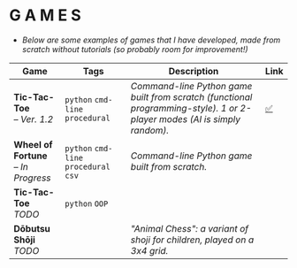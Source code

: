 # G A M E S

- *Below are some examples of games that I have developed, made from scratch without tutorials (so probably room for improvement!)*


Game | Tags | Description | Link
-----|------|-------------|------
**Tic-Tac-Toe**<br>   *– Ver. 1.2* | ```python``` ```cmd-line``` ```procedural``` | *Command-line Python game built from scratch (functional programming-style). 1 or 2-player modes (AI is simply random).* | [:white_check_mark:](https://github.com/mjs375/Coding-Gymnasium/blob/main/Games/tictactoe.py)
**Wheel of Fortune**<br>   *– In Progress* | ```python``` ```cmd-line``` ```procedural``` ```csv``` | *Command-line Python game built from scratch.*
**Tic-Tac-Toe**<br>   *TODO* | ```python``` ```OOP``` | |
**Dōbutsu Shōji**<br>   *TODO*| | *"Animal Chess": a variant of shoji for children, played on a 3x4 grid.* |
